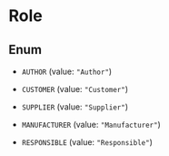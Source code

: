 
# Role

## Enum


* `AUTHOR` (value: `"Author"`)

* `CUSTOMER` (value: `"Customer"`)

* `SUPPLIER` (value: `"Supplier"`)

* `MANUFACTURER` (value: `"Manufacturer"`)

* `RESPONSIBLE` (value: `"Responsible"`)



